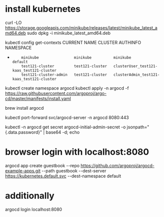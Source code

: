 # install kubernetes

curl -LO https://storage.googleapis.com/minikube/releases/latest/minikube_latest_amd64.deb
sudo dpkg -i minikube_latest_amd64.deb

kubectl config get-contexts
CURRENT   NAME                    CLUSTER           AUTHINFO                                    NAMESPACE
*         minikube                minikube          minikube                                    default
          test121-cluster         test121-cluster   clusterUser_test121-kaas_test121-cluster    
          test121-cluster-admin   test121-cluster   clusterAdmin_test121-kaas_test121-cluster   

kubectl create namespace argocd
kubectl apply -n argocd -f https://raw.githubusercontent.com/argoproj/argo-cd/master/manifests/install.yaml

brew install argocd


kubectl port-forward svc/argocd-server -n argocd 8080:443

kubectl -n argocd get secret argocd-initial-admin-secret -o jsonpath="{.data.password}" | base64 -d; echo
# browser  login with localhost:8080 
argocd app create guestbook --repo https://github.com/argoproj/argocd-example-apps.git --path guestbook --dest-server https://kubernetes.default.svc --dest-namespace default


# additionally
argocd login localhost:8080

